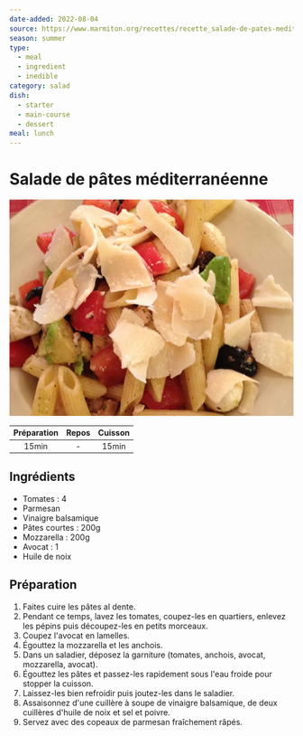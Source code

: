 ```yaml
---
date-added: 2022-08-04
source: https://www.marmiton.org/recettes/recette_salade-de-pates-mediterraneenne_321582.aspx
season: summer
type:
  - meal
  - ingredient
  - inedible
category: salad
dish:
  - starter
  - main-course
  - dessert
meal: lunch
---
```


# Salade de pâtes méditerranéenne

![](images/Salade%20de%20pâtes%20méditerranéenne.jpg)

| Préparation | Repos | Cuisson |
|:-----------:|:-----:|:-------:|
|    15min    |   -   |  15min  |

## Ingrédients

- Tomates : 4
- Parmesan
- Vinaigre balsamique
- Pâtes courtes : 200g
- Mozzarella : 200g
- Avocat : 1
- Huile de noix

## Préparation

1. Faites cuire les pâtes al dente.
2. Pendant ce temps, lavez les tomates, coupez-les en quartiers, enlevez les pépins puis découpez-les en petits morceaux.
3. Coupez l'avocat en lamelles.
4. Égouttez la mozzarella et les anchois.
5. Dans un saladier, déposez la garniture (tomates, anchois, avocat, mozzarella, avocat).
6. Égouttez les pâtes et passez-les rapidement sous l'eau froide pour stopper la cuisson.
7. Laissez-les bien refroidir puis joutez-les dans le saladier.
8. Assaisonnez d'une cuillère à soupe de vinaigre balsamique, de deux cuillères d'huile de noix et sel et poivre.
9. Servez avec des copeaux de parmesan fraîchement râpés.
